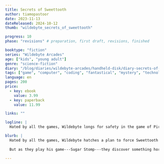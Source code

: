 ```yaml
---
title: Secrets of Sweettooth
author: tiamopastoor
date: 2023-11-13
dateReleased: 2024-10-12
thumb: "wildebyte_secrets_of_sweettooth"

progress: 10
phase: "revisions" # preparation, first draft, revisions, finished

booktype: "fiction"
series: "Wildebyte Arcades"
age: ["kids", "young adult"] 
genre: "science-fiction"
diary: "/blog/diaries/wildebyte-arcades/handheld-disk/diary-secrets-of-sweettooth/"
tags: ["game", "computer", "coding", "fantastical", "mystery", "technology", "adventure"]
language: en
pages: 200
price:
  - key: ebook
    value: 3.99
  - key: paperback
    value: 11.99

links: ""

logline: |
  Hated by all the games, Wildebyte longs for safety in the game of Pirate Sweettooth. Fighting to become his friend, and find a way to Gamewalk together, they discover a horrible secret and must make a choice that's the opposite of sweet.

blurb: |
  Hated by all the games, Wildebyte hatches a plan to force Sweettooth to become his friend. It would be amazing if they could travel through other video games together!
  
  But as they play his game---Sugar Stomp---they discover something horrible. A choice must be made, between himself and his overwhelming loneliness, and something that could change Ludra forever. 

---
```


